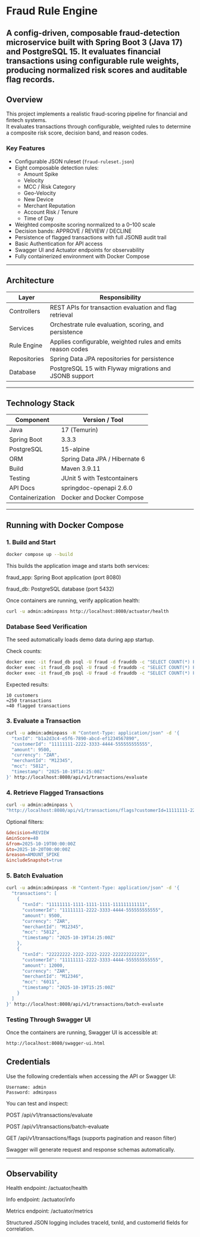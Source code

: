 # Fraud Rule Engine

A config-driven, composable fraud-detection microservice built with Spring Boot 3 (Java 17) and PostgreSQL 15.
It evaluates financial transactions using configurable rule weights, producing normalized risk scores and auditable flag records.
---

## Overview

This project implements a realistic fraud-scoring pipeline for financial and fintech systems.  
It evaluates transactions through configurable, weighted rules to determine a composite risk score, decision band, and reason codes.

### Key Features

- Configurable JSON ruleset (`fraud-ruleset.json`)
- Eight composable detection rules:
    - Amount Spike
    - Velocity
    - MCC / Risk Category
    - Geo-Velocity
    - New Device
    - Merchant Reputation
    - Account Risk / Tenure
    - Time of Day
- Weighted composite scoring normalized to a 0–100 scale
- Decision bands: APPROVE / REVIEW / DECLINE
- Persistence of flagged transactions with full JSONB audit trail
- Basic Authentication for API access
- Swagger UI and Actuator endpoints for observability
- Fully containerized environment with Docker Compose

---

## Architecture

| Layer | Responsibility |
|-------|----------------|
| Controllers | REST APIs for transaction evaluation and flag retrieval |
| Services | Orchestrate rule evaluation, scoring, and persistence |
| Rule Engine | Applies configurable, weighted rules and emits reason codes |
| Repositories | Spring Data JPA repositories for persistence |
| Database | PostgreSQL 15 with Flyway migrations and JSONB support |

---

## Technology Stack

| Component | Version / Tool |
|------------|----------------|
| Java | 17 (Temurin) |
| Spring Boot | 3.3.3 |
| PostgreSQL | 15-alpine |
| ORM | Spring Data JPA / Hibernate 6 |
| Build | Maven 3.9.11 |
| Testing | JUnit 5 with Testcontainers |
| API Docs | springdoc-openapi 2.6.0 |
| Containerization | Docker and Docker Compose |

---

## Running with Docker Compose

### 1. Build and Start

```bash
docker compose up --build
```

This builds the application image and starts both services:

fraud_app: Spring Boot application (port 8080)

fraud_db: PostgreSQL database (port 5432)

Once containers are running, verify application health:

```bash
curl -u admin:adminpass http://localhost:8080/actuator/health
```

### Database Seed Verification

The seed automatically loads demo data during app startup.

Check counts:
```bash
docker exec -it fraud_db psql -U fraud -d frauddb -c "SELECT COUNT(*) FROM customers;"
docker exec -it fraud_db psql -U fraud -d frauddb -c "SELECT COUNT(*) FROM transactions;"
docker exec -it fraud_db psql -U fraud -d frauddb -c "SELECT COUNT(*) FROM flagged_transactions;"
```
Expected results:
```
10 customers
≈250 transactions
≈40 flagged transactions
```

### 3. Evaluate a Transaction
```bash
curl -u admin:adminpass -H "Content-Type: application/json" -d '{
  "txnId": "b1a2d3c4-e5f6-7890-abcd-ef1234567890",
  "customerId": "11111111-2222-3333-4444-555555555555",
  "amount": 9500,
  "currency": "ZAR",
  "merchantId": "M12345",
  "mcc": "5812",
  "timestamp": "2025-10-19T14:25:00Z"
}' http://localhost:8080/api/v1/transactions/evaluate
```

### 4. Retrieve Flagged Transactions
```bash
curl -u admin:adminpass \
"http://localhost:8080/api/v1/transactions/flags?customerId=11111111-2222-3333-4444-555555555555&page=0&size=2&includeSnapshot=true"

```
Optional filters:
```makefile
&decision=REVIEW
&minScore=40
&from=2025-10-19T00:00:00Z
&to=2025-10-20T00:00:00Z
&reason=AMOUNT_SPIKE
&includeSnapshot=true
```
### 5. Batch Evaluation
```bash
curl -u admin:adminpass -H "Content-Type: application/json" -d '{
  "transactions": [
    {
      "txnId": "11111111-1111-1111-1111-111111111111",
      "customerId": "11111111-2222-3333-4444-555555555555",
      "amount": 9500,
      "currency": "ZAR",
      "merchantId": "M12345",
      "mcc": "5812",
      "timestamp": "2025-10-19T14:25:00Z"
    },
    {
      "txnId": "22222222-2222-2222-2222-222222222222",
      "customerId": "11111111-2222-3333-4444-555555555555",
      "amount": 12000,
      "currency": "ZAR",
      "merchantId": "M12346",
      "mcc": "6011",
      "timestamp": "2025-10-19T15:25:00Z"
    }
  ]
}' http://localhost:8080/api/v1/transactions/batch-evaluate
```
### Testing Through Swagger UI
Once the containers are running, Swagger UI is accessible at:
```bash
http://localhost:8080/swagger-ui.html
```
## Credentials

Use the following credentials when accessing the API or Swagger UI:
```
Username: admin
Password: adminpass
```

You can test and inspect:

POST /api/v1/transactions/evaluate

POST /api/v1/transactions/batch-evaluate

GET /api/v1/transactions/flags (supports pagination and reason filter)

Swagger will generate request and response schemas automatically.

---

## Observability
Health endpoint: /actuator/health

Info endpoint: /actuator/info

Metrics endpoint: /actuator/metrics

Structured JSON logging includes traceId, txnId, and customerId fields for correlation.


